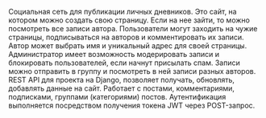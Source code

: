 Социальная сеть для публикации личных дневников. Это сайт, на котором можно создать свою страницу. Если на нее зайти, то можно посмотреть все записи автора. Пользователи могут заходить на чужие страницы, подписываться на авторов и комментировать их записи. Автор может выбрать имя и уникальный адрес для своей страницы. Администратор имеет возможность модерировать записи и блокировать пользователей, если начнут присылать спам. Записи можно отправить в группу и посмотреть в ней записи разных авторов. REST API для проекта на Django, позволяет получать, обновлять, добавлять данные на сайт. Работает с постами, комментариями, подписками, группами (категориями) постов. Аутентификация выполняется посредством получения токена JWT через POST-запрос.
